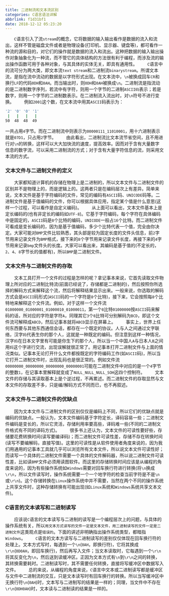 ```yaml
---
title: 二进制流和文本流区别
categories: C语言语法详解
abbrlink: f1d31bf1
date: 2018-12-12 05:23:20
---
```

&emsp;&emsp;`C`语言引入了流`stream`的概念，它将数据的输入输出看作是数据的流入和流出，这样不管是磁盘文件或者是物理设备(打印机、显示器、键盘等)，都可看作一种流的源和目的，对它们的操作就是数据的流入和流出。这种把数据的输入输出操作对象抽象化为一种流，而不管它的具体结构的方法很有利于编程，而涉及流的输出操作函数可用于各种对象，与其具体的实体无关，即具有通用性。
&emsp;&emsp;`C`语言中的流可分为两大类，即文本流`text stream`和二进制流`binarystream`。所谓文本流，是指在流中流动的数据是以字符形式出现。在文本流中，`\n`被换成回车`CR`和换行`LF`的代码`0DH`和`0AH`。而当输出时，则`0DH`和`0AH`被换成`\n`。二进制流是指流动的是二进制数字序列，若流中有字符，则用一个字节的二进制`ASCII码`表示；若是数字，则用一个字节的二进制数表示。在二进制流入流出时，对`\n`符号不进行变换。
&emsp;&emsp;例如`2001`这个数，在文本流中用其`ASCII`码表示为：

``` bash
'2' '0' '0' '1'
 |   |   |   |
50  48  48  49
```

一共占用`4`字节。而在二进制流中则表示为`00000111_11010001`，用十六进制表示就是`07D1`，只占用`2`字节。
&emsp;&emsp;由此看出，二进制流比文本流节省空间，且不用进行对`\n`的转换，这样可以大大加快流的速度，提高效率。因而对于含有大量数字信息的数字流，可以采用二进制流的方式；对于含有大量字符信息的流，则采用文本流的方式。

### 文本文件与二进制文件的定义

&emsp;&emsp;大家都知道计算机的存储在物理上是二进制的，所以文本文件与二进制文件的区别并不是物理上的，而是逻辑上的。这两者只是在编码层次上有差异。简单来说，文本文件是基于字符编码的文件，常见的编码有`ASCII`码、`UNICODE`码等。二进制文件是基于值编码的文件，你可以根据具体应用，指定某个值是什么意思(这样一个过程，可以看作是自定义编码)。
&emsp;&emsp;从上面可以看出，文本文件基本上是定长编码的(也有非定长的编码如`UTF-8`)。它基于字符编码，每个字符在具体编码中是固定的，`ASCII`码是`8`个比特的编码，`UNICODE`一般占`16`个比特。而二进制文件可看成是变长编码的，因为是基于值编码，多少个比特代表一个值，完全由你决定。大家可能对`BMP`文件比较熟悉，其头部是较为固定长度的文件头信息，前`2`字节用来记录文件为`BMP`格式，接下来的`8`个字节用来记录文件长度，再接下来的`4`字节用来记录`bmp`文件头的长度。大家可以看出来，其编码是基于值的(不定长的，`2`、`4`、`8`字节长的值都有)，所以`BMP`是二进制文件。

### 文本文件与二进制文件的存取

&emsp;&emsp;文本工具打开一个文件的过程是怎样的呢？拿记事本来说，它首先读取文件物理上所对应的二进制比特流(前面已经说了，存储都是二进制的)，然后按照你所选择的解码方式来解释这个流，然后将解释结果显示出来。一般来说，你选取的解码方式会是`ASCII`码形式(`ASCII`码的一个字符是`8`个比特)，接下来，它会按照每`8`个比特地来解释这个文件流。例如，对于这样一个文件流`01000000_01000001_01000010_01000011`，第一个`8`比特`01000000`按`ASCII`码来解码的话，所对应的字符是字符`A`，同理其它`3`个`8`比特可分别解码为`BCD`，即这个文件流可解释成`ABCD`，然后记事本就将`ABCD`显示在屏幕上。
&emsp;&emsp;事实上，世界上任何东西要与其他东西通信会话，都存在一个既定的协议。人与人之间通过文字联络，汉字`妈`代表生你的那个人，这就是一种既定的编码。但注意到这样一种情况，汉字`妈`在日本文字里有可能是你生下的那个人，所以当一个中国人`A`与日本人`B`之间用`妈`这个字进行交流，出现误解就很正常了。用记事本打开二进制文件与上面的情况类似。记事本无论打开什么文件都按既定的字符编码工作(如`ASCII`码)，所以当它打开二进制文件时，出现乱码也是很正常的。例如文件流`00000000_00000000_00000000_00000001`可能在二进制文件中对应的是一个`4`字节的整数`1`，在记事本里解释就变成了`NULL_NULL_NULL_SOH`这四个控制符。
&emsp;&emsp;文本文件的存储与其读取基本上是个逆过程，不再累述。而二进制文件的存取显然与文本文件的存取差不多，只是编/解码方式不同而已，也不再叙述。

### 文本文件与二进制文件的优缺点

&emsp;&emsp;因为文本文件与二进制文件的区别仅仅是编码上不同，所以它们的优缺点就是编码的优缺点。一般认为，文本文件编码基于字符定长，译码容易一些；二进制文件编码是变长的，所以它灵活，存储利用率要高些，译码难一些(不同的二进制文件格式有不同的译码方式)。
&emsp;&emsp;很多书上还认为，文本文件的可读性要好些，存储要花费转换时间(读写要编译码)；而二进制文件可读性差，存储不存在转换时间(读写不要编解码，直接写值)。这里的可读性是从软件使用者角度来说的，因为我们用通用的记事本工具就几乎可以浏览所有文本文件，所以说文本文件可读性好；而读写一个具体的二进制文件需要一个具体的文件解码器，所以说二进制文件可读性差，比如读`BMP`文件必须用读图软件。而这里的存储转换时间应该是从编程的角度来说的，因为有些操作系统如`Windows`需要对回车换行符进行转换(将`\n`换成`\r\n`，所以文件读写时，操作系统需要一个一个地字符的检查当前字符是不是`\n`或`\r\n`)。这个存储转换在`Linux`操作系统中并不需要，当然在两个不同的操作系统上共享文件时，这种存储转换有可能出现(如`Linux`系统和`Windows`系统共享文本文件)。

### C语言的文本读写和二进制读写

&emsp;&emsp;应该说`C`语言的文本读写与二进制的读写是一个编程层次上的问题，与具体的操作系统有关，所以`用文本方式读写的文件一定是文本文件，用二进制读写的文件一定是二进制文件`这类观点是`错误的`。下面的讲述非明确指出操作系统类型，都暗指`Windows`。
&emsp;&emsp;`C`语言的文本方读写与二进制读写的差别仅仅体现在回车换行符的处理上。文本方式写时，每遇到一个`\n`(`0AH`，即换行符)，它将其换成`\r\n`(`0D0AH`，即回车换行)，然后再写入文件；当文本读取时，它每遇到一个`\r\n`将其反变化为`\n`，然后送到读缓冲区。正因为文本方式有`\n`到`\r\n`之间的转换，其转换需要耗时。二进制读写时，其不需要任何转换，直接将写缓冲区中数据写入文件。
&emsp;&emsp;总的来说，从编程的角度来说，`C`语言中文本或二进制读写都是缓冲区与文件中二进制流的交互，只是文本读写时有回车换行的转换。所以当写缓冲区中无换行符`\n`(`0AH`)时，文本写与二进制写的结果是一样的；同理，当文件中不存在`\r\n`(`0DH0AH`)时，文本读与二进制读的结果是一样的。